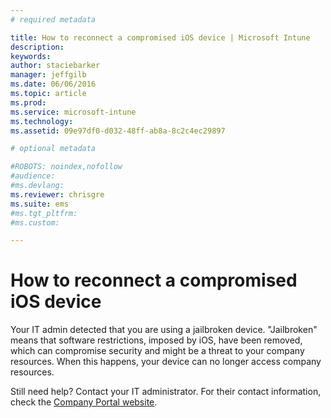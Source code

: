 ```yaml
---
# required metadata

title: How to reconnect a compromised iOS device | Microsoft Intune
description:
keywords:
author: staciebarker
manager: jeffgilb
ms.date: 06/06/2016
ms.topic: article
ms.prod:
ms.service: microsoft-intune
ms.technology:
ms.assetid: 09e97df0-d032-48ff-ab8a-8c2c4ec29897

# optional metadata

#ROBOTS: noindex,nofollow
#audience:
#ms.devlang:
ms.reviewer: chrisgre
ms.suite: ems
#ms.tgt_pltfrm:
#ms.custom:

---
```


# How to reconnect a compromised iOS device
Your IT admin detected that you are using a jailbroken device. "Jailbroken" means that software restrictions, imposed by iOS, have been removed, which can compromise security and might be a threat to your company resources. When this happens, your device can no longer access company resources.

Still need help? Contact your IT administrator. For their contact information, check the [Company Portal website](http://portal.manage.microsoft.com).

